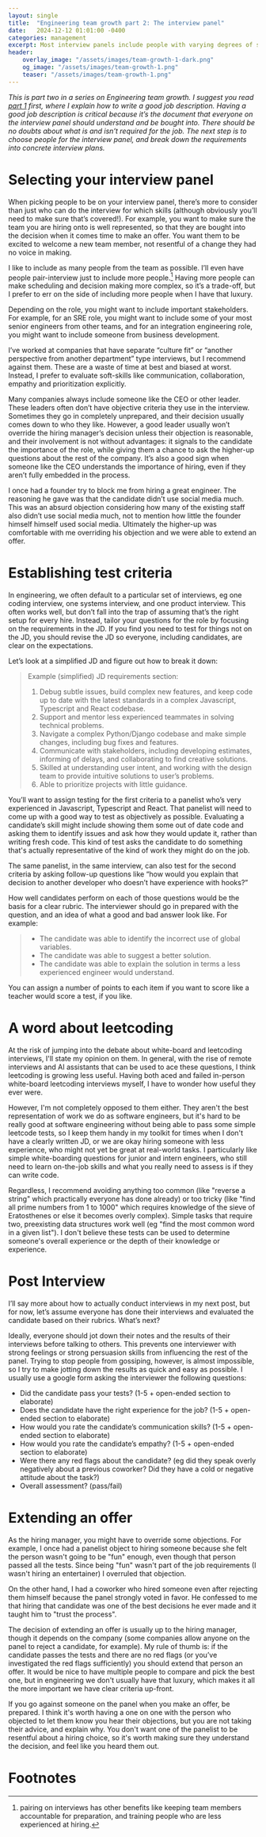 ```yaml
---
layout: single
title:  "Engineering team growth part 2: The interview panel"
date:   2024-12-12 01:01:00 -0400
categories: management
excerpt: Most interview panels include people with varying degrees of skill and experience. It’s important to prepare them for the task.
header:
    overlay_image: "/assets/images/team-growth-1-dark.png"
    og_image: "/assets/images/team-growth-1.png"
    teaser: "/assets/images/team-growth-1.png"
---
```


*This is part two in a series on Engineering team growth. I suggest you read [part 1](/management/engineering-team-growth-1-job-description/) first, where I explain how to write a good job description. Having a good job description is critical because it’s the document that everyone on the interview panel should understand and be bought into. There should be no doubts about what is and isn’t required for the job. The next step is to choose people for the interview panel, and break down the requirements into concrete interview plans.*

# Selecting your interview panel

When picking people to be on your interview panel, there’s more to consider than just who can do the interview for which skills (although obviously you’ll need to make sure that’s covered!). For example, you want to make sure the team you are hiring onto is well represented, so that they are bought into the decision when it comes time to make an offer. You want them to be excited to welcome a new team member, not resentful of a change they had no voice in making.

I like to include as many people from the team as possible. I’ll even have people pair-interview just to include more people.[^pairing] Having more people can make scheduling and decision making more complex, so it’s a trade-off, but I prefer to err on the side of including more people when I have that luxury.

Depending on the role, you might want to include important stakeholders. For example, for an SRE role, you might want to include some of your most senior engineers from other teams, and for an integration engineering role, you might want to include someone from business development.

I’ve worked at companies that have separate “culture fit” or “another perspective from another department” type interviews, but I recommend against them. These are a waste of time at best and biased at worst. Instead, I prefer to evaluate soft-skills like communication, collaboration, empathy and prioritization explicitly.

Many companies always include someone like the CEO or other leader. These leaders often don’t have objective criteria they use in the interview. Sometimes they go in completely unprepared, and their decision usually comes down to who they like. However, a good leader usually won’t override the hiring manager’s decision unless their objection is reasonable, and their involvement is not without advantages: it signals to the candidate the importance of the role, while giving them a chance to ask the higher-up questions about the rest of the company. It’s also a good sign when someone like the CEO understands the importance of hiring, even if they aren’t fully embedded in the process.

I once had a founder try to block me from hiring a great engineer. The reasoning he gave was that the candidate didn’t use social media much. This was an absurd objection considering how many of the existing staff also didn’t use social media much, not to mention how little the founder himself himself used social media. Ultimately the higher-up was comfortable with me overriding his objection and we were able to extend an offer.

# Establishing test criteria

In engineering, we often default to a particular set of interviews, eg one coding interview, one systems interview, and one product interview. This often works well, but don’t fall into the trap of assuming that’s the right setup for every hire. Instead, tailor your questions for the role by focusing on the requirements in the JD. If you find you need to test for things not on the JD, you should revise the JD so everyone, including candidates, are clear on the expectations.

Let’s look at a simplified JD and figure out how to break it down:

> Example (simplified) JD requirements section:
> 1. Debug subtle issues, build complex new features, and keep code up to date with the latest standards in a complex Javascript, Typescript and React codebase.
> 2. Support and mentor less experienced teammates in solving technical problems.
> 3. Navigate a complex Python/Django codebase and make simple changes, including bug fixes and features.
> 4. Communicate with stakeholders, including developing estimates, informing of delays, and collaborating to find creative solutions.
> 5. Skilled at understanding user intent, and working with the design team to provide intuitive solutions to user’s problems.
> 6. Able to prioritize projects with little guidance.

You’ll want to assign testing for the first criteria to a panelist who’s very experienced in Javascript, Typescript and React. That panelist will need to come up with a good way to test as objectively as possible. Evaluating a candidate’s skill might include showing them some out of date code and asking them to identify issues and ask how they would update it, rather than writing fresh code. This kind of test asks the candidate to do something that's actually representative of the kind of work they might do on the job.

The same panelist, in the same interview, can also test for the second criteria by asking follow-up questions like “how would you explain that decision to another developer who doesn’t have experience with hooks?”

How well candidates perform on each of those questions would be the basis for a clear rubric. The interviewer should go in prepared with the question, and an idea of what a good and bad answer look like. For example:

> * The candidate was able to identify the incorrect use of global variables.
> * The candidate was able to suggest a better solution.
> * The candidate was able to explain the solution in terms a less experienced engineer would understand.

You can assign a number of points to each item if you want to score like a teacher would score a test, if you like.

# A word about leetcoding

At the risk of jumping into the debate about white-board and leetcoding interviews, I'll state my opinion on them. In general, with the rise of remote interviews and AI assistants that can be used to ace these questions, I think leetcoding is growing less useful. Having both aced and failed in-person white-board leetcoding interviews myself, I have to wonder how useful they ever were.

However, I'm not completely opposed to them either. They aren't the best representation of work we do as software engineers, but it's hard to be really good at software engineering without being able to pass some simple leetcode tests, so I keep them handy in my toolkit for times when I don't have a clearly written JD, or we are okay hiring someone with less experience, who might not yet be great at real-world tasks. I particularly like simple white-boarding questions for junior and intern engineers, who still need to learn on-the-job skills and what you really need to assess is if they can write code.

Regardless, I recommend avoiding anything too common (like "reverse a string" which practically everyone has done already) or too tricky (like "find all prime numbers from 1 to 1000" which requires knowledge of the sieve of Eratosthenes or else it becomes overly complex). Simple tasks that require two, preexisting data structures work well (eg "find the most common word in a given list"). I don't believe these tests can be used to determine someone's overall experience or the depth of their knowledge or experience.

# Post Interview

I’ll say more about how to actually conduct interviews in my next post, but for now, let’s assume everyone has done their interviews and evaluated the candidate based on their rubrics. What’s next?

Ideally, everyone should jot down their notes and the results of their interviews before talking to others. This prevents one interviewer with strong feelings or strong persuasion skills from influencing the rest of the panel. Trying to stop people from gossiping, however, is almost impossible, so I try to make jotting down the results as quick and easy as possible. I usually use a google form asking the interviewer the following questions:

* Did the candidate pass your tests? (1-5 + open-ended section to elaborate)
* Does the candidate have the right experience for the job? (1-5 + open-ended section to elaborate)
* How would you rate the candidate’s communication skills? (1-5 + open-ended section to elaborate)
 * How would you rate the candidate’s empathy? (1-5 + open-ended section to elaborate)
* Were there any red flags about the candidate? (eg did they speak overly negatively about a previous coworker? Did they have a cold or negative attitude about the task?)
* Overall assessment? (pass/fail)

# Extending an offer

As the hiring manager, you might have to override some objections. For example, I once had a panelist object to hiring someone because she felt the person wasn't going to be "fun" enough, even though that person passed all the tests. Since being "fun" wasn't part of the job requirements (I wasn't hiring an entertainer) I overruled that objection.

On the other hand, I had a coworker who hired someone even after rejecting them himself because the panel strongly voted in favor. He confessed to me that hiring that candidate was one of the best decisions he ever made and it taught him to "trust the process".

The decision of extending an offer is usually up to the hiring manager, though it depends on the company (some companies allow anyone on the panel to reject a candidate, for example). My rule of thumb is: if the candidate passes the tests and there are no red flags (or you’ve investigated the red flags sufficiently) you should extend that person an offer. It would be nice to have multiple people to compare and pick the best one, but in engineering we don't usually have that luxury, which makes it all the more important we have clear criteria up-front.

If you go against someone on the panel when you make an offer, be prepared. I think it's worth having a one on one with the person who objected to let them know you hear their objections, but you are not taking their advice, and explain why. You don't want one of the panelist to be resentful about a hiring choice, so it's worth making sure they understand the decision, and feel like you heard them out.

# Footnotes

[^pairing]: pairing on interviews has other benefits like keeping team members accountable for preparation, and training people who are less experienced at hiring.
